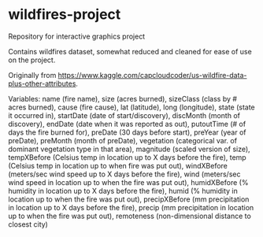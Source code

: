 # wildfires-project
Repository for interactive graphics project

Contains wildfires dataset, somewhat reduced and cleaned for ease of use on the project. 

Originally from https://www.kaggle.com/capcloudcoder/us-wildfire-data-plus-other-attributes. 

Variables: 
name (fire name), 
size (acres burned), 
sizeClass (class by # acres burned), 
cause (fire cause), 
lat (latitude), 
long (longitude), 
state (state it occurred in), 
startDate (date of start/discovery), 
discMonth (month of discovery), 
endDate (date when it was reported as out), 
putoutTime (# of days the fire burned for), 
preDate (30 days before start), 
preYear (year of preDate), 
preMonth (month of preDate), 
vegetation (categorical var. of dominant vegetation type in that area), 
magnitude (scaled version of size), 
tempXBefore (Celsius temp in location up to X days before the fire), 
temp (Celsius temp in location up to when fire was put out), 
windXBefore (meters/sec wind speed up to X days before the fire), 
wind (meters/sec wind speed in location up to when the fire was put out), 
humidXBefore (% humidity in location up to X days before the fire), 
humid (% humidity in location up to when the fire was put out), 
precipXBefore (mm precipitation in location up to X days before the fire), 
precip (mm precipitation in location up to when the fire was put out), 
remoteness (non-dimensional distance to closest city)
